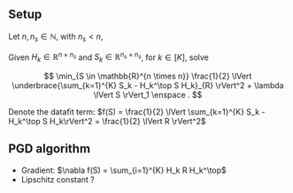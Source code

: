 ## Setup

Let $n, n_s \in \mathbb{N}$, with $n_s < n$,

Given $H_k \in \mathbb{R}^{n \times n_s}$ and $S_k \in \mathbb{R}^{n_s \times n_s}$, for $k \in [K]$, solve

$$
\min_{S \in \mathbb{R}^{n \times n}} \frac{1}{2} \lVert \underbrace{\sum_{k=1}^{K} S_k - H_k^\top S H_k}_{R} \rVert^2 + \lambda \lVert S \rVert_1
\enspace .
$$

Denote the datafit term: $f(S) = \frac{1}{2} \lVert \sum_{k=1}^{K} S_k - H_k^\top S H_k\rVert^2 = \frac{1}{2} \lVert R \rVert^2$

##  PGD algorithm

- Gradient: $\nabla f(S) = \sum_{i=1}^{K} H_k R H_k^\top$
- Lipschitz constant ?

